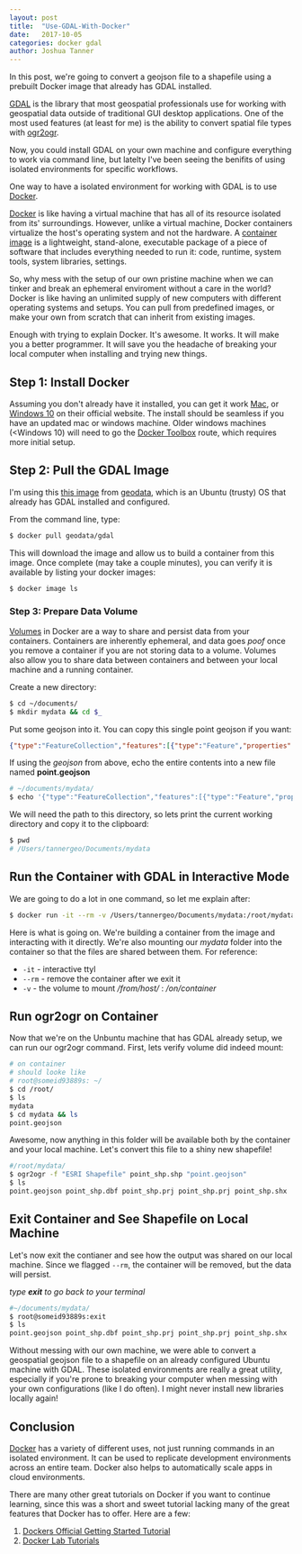 ```yaml
---
layout: post
title:  "Use-GDAL-With-Docker"
date:   2017-10-05
categories: docker gdal
author: Joshua Tanner
---
```


In this post, we're going to convert a geojson file to a shapefile using a prebuilt Docker image that already has GDAL installed.  

[GDAL](http://www.gdal.org/) is the library that most geospatial professionals use for working with geospatial data outside of traditional GUI desktop applications.  One of the most used features (at least for me) is the ability to convert spatial file types with [ogr2ogr](http://www.gdal.org/ogr2ogr.html).

Now, you could install GDAL on your own machine and configure everything to work via command line, but latelty I've been seeing the benifits of using isolated environments for specific workflows.

One way to have a isolated environment for working with GDAL is to use [Docker](https://www.docker.com/).

[Docker](https://www.docker.com/) is like having a virtual machine that has all of its resource isolated from its' surroundings.  However, unlike a virtual machine, Docker containers virtualize the host's operating system and not the hardware.  A [container image](https://www.docker.com/what-container) is a lightweight, stand-alone, executable package of a piece of software that includes everything needed to run it: code, runtime, system tools, system libraries, settings.

So, why mess with the setup of our own pristine machine when we can tinker and break an ephemeral enviroment without a care in the world?  Docker is like having an unlimited supply of new computers with different operating systems and setups.  You can pull from predefined images, or make your own from scratch that can inherit from existing images.

Enough with trying to explain Docker.  It's awesome.  It works.  It will make you a better programmer.  It will save you the headache of breaking your local computer when installing and trying new things.

## Step 1: Install Docker

Assuming you don't already have it installed, you can get it work [Mac](https://www.docker.com/docker-mac), or [Windows 10](https://www.docker.com/docker-windows) on their official website.  The install should be seamless if you have an updated mac or windows machine.  Older windows machines (<Windows 10) will need to go the [Docker Toolbox](https://www.docker.com/products/docker-toolbox) route, which requires more initial setup.

## Step 2:  Pull the GDAL Image

I'm using this [this image](https://hub.docker.com/r/geodata/gdal/) from [geodata](https://github.com/geo-data), which is an Ubuntu (trusty) OS that already has GDAL installed and configured.

From the command line, type:

```bash
$ docker pull geodata/gdal
```

This will download the image and allow us to build a container from this image.  Once complete (may take a couple minutes), you can verify it is available by listing your docker images:

```bash
$ docker image ls
```

### Step 3:  Prepare Data Volume

[Volumes](https://docs.docker.com/engine/admin/volumes/volumes/) in Docker are a way to share and persist data from your containers.  Containers are inherently ephemeral, and data goes *poof* once you remove a container if you are not storing data to a volume.  Volumes also allow you to share data between containers and between your local machine and a running container.

Create a new directory:

```bash
$ cd ~/documents/
$ mkdir mydata && cd $_
```
Put some geojson into it.  You can copy this single point geojson if you want:

```json
{"type":"FeatureCollection","features":[{"type":"Feature","properties":{},"geometry":{"type":"Point","coordinates":[-123.19158554077147,44.851122784247245]}}]}
```

If using the *geojson* from above, echo the entire contents into a new file named **point.geojson**

```bash
# ~/documents/mydata/
$ echo '{"type":"FeatureCollection","features":[{"type":"Feature","properties":{},"geometry":{"type":"Point","coordinates":[-123.19158554077147,44.851122784247245]}}]}' > point.geojson
```

We will need the path to this directory, so lets print the current working directory and copy it to the clipboard:

```bash
$ pwd
# /Users/tannergeo/Documents/mydata
```

## Run the Container with GDAL in Interactive Mode

We are going to do a lot in one command, so let me explain after:

```bash
$ docker run -it --rm -v /Users/tannergeo/Documents/mydata:/root/mydata/ geodata/gdal /bin/bash
```

Here is what is going on.  We're building a container from the image and interacting with it directly.  We're also mounting our *mydata* folder into the container so that the files are shared between them.  For reference:

+ `-it` - interactive ttyl
+ `--rm` - remove the container after we exit it
+ `-v` - the volume to mount */from/host/* : */on/container*

## Run ogr2ogr on Container

Now that we're on the Unbuntu machine that has GDAL already setup, we can run our ogr2ogr command.  First, lets verify volume did indeed mount:

```bash
# on container
# should looke like
# root@someid93889s: ~/
$ cd /root/
$ ls
mydata
$ cd mydata && ls
point.geojson
```

Awesome, now anything in this folder will be available both by the container and your local machine.  Let's convert this file to a shiny new shapefile!

```bash
#/root/mydata/
$ ogr2ogr -f "ESRI Shapefile" point_shp.shp "point.geojson"
$ ls
point.geojson point_shp.dbf point_shp.prj point_shp.prj point_shp.shx
```

## Exit Container and See Shapefile on Local Machine

Let's now exit the contianer and see how the output was shared on our local machine.  Since we flagged `--rm`, the container will be removed, but the data will persist.

*type **exit** to go back to your terminal*

```bash
#~/documents/mydata/
$ root@someid93889s:exit
$ ls
point.geojson point_shp.dbf point_shp.prj point_shp.prj point_shp.shx
```

Without messing with our own machine, we were able to convert a geospatial geojson file to a shapefile on an already configured Ubuntu machine with GDAL.  These isolated environments are really a great utility, especially if you're prone to breaking your computer when messing with your own configurations (like I do often).  I might never install new libraries locally again!

## Conclusion

[Docker](https://www.docker.com/) has a variety of different uses, not just running commands in an isolated environment.  It can be used to replicate development environments across an entire team.  Docker also helps to automatically scale apps in cloud environments.

There are many other great tutorials on Docker if you want to continue learning, since this was a short and sweet tutorial lacking many of the great features that Docker has to offer.  Here are a few:

1. [Dockers Official Getting Started Tutorial](https://docs.docker.com/get-started/)
2. [Docker Lab Tutorials](https://github.com/docker/labs)
